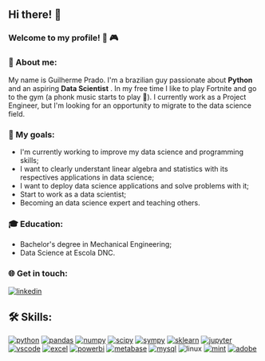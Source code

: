 ## Hi there! :wave:

### Welcome to my profile! :muscle: :video_game: 

### 📘 About me:
My name is Guilherme Prado. I'm a brazilian guy passionate about **Python** and  an aspiring **Data Scientist** . 
In my free time I like to play Fortnite and go to the gym (a phonk music starts to play :musical_note:). I currently work as a Project Engineer, but I'm looking for an opportunity to migrate to the data science field.

### 🎯 My goals:
- I'm currently working to improve my data science and programming skills;
- I want to clearly understant linear algebra and statistics with its respectives applications in data science;
- I want to deploy data science applications and solve problems with it;
- Start to work as a data scientist;
- Becoming an data science expert and teaching others.

### 🎓 Education:
- Bachelor's degree in Mechanical Engineering;
- Data Science at Escola DNC.

### 🌐 Get in touch:
[![linkedin](https://img.shields.io/badge/LinkedIn-0077B5?style=flat&logo=linkedin&logoColor=white)](https://www.linkedin.com/in/gpprado/)

## 🛠️ Skills:
[![python](https://img.shields.io/badge/Python-3776AB?style=flat&logo=python&logoColor=white)](https://www.python.org/)
[![pandas](https://img.shields.io/badge/Pandas-150458?style=flat&logo=pandas&logoColor=white)](https://pandas.pydata.org/)
[![numpy](https://img.shields.io/badge/NumPy-013243.svg?style=fflat&logo=NumPy&logoColor=white)](https://numpy.org/)
[![scipy](https://img.shields.io/badge/SciPy-%238CAAE6?style=flat&logo=scipy&logoColor=white)](https://scipy.org/)
[![sympy](https://img.shields.io/badge/SymPy-3B5526.svg?style=flat&logo=SymPy&logoColor=white)](https://www.sympy.org/pt/index.html)
[![sklearn](https://img.shields.io/badge/scikit--learn-%23F7931E?logo=scikit-learn&logoColor=white)](https://scikit-learn.org/)
[![jupyter](https://img.shields.io/badge/Jupyter-gray?style=flat&logo=jupyter&labelColor=white)](https://jupyter.org/)
[![vscode](https://img.shields.io/badge/VS%20Code-%23007ACC?style=flat&logo=visualstudiocode)](https://code.visualstudio.com/)
[![excel](https://img.shields.io/badge/MS%20Excel-217346.svg?style=flat&logo=Microsoft-Excel&logoColor=white)](https://www.microsoft.com/pt-br/microsoft-365/excel?ef_id=_k_Cj0KCQjw9fqnBhDSARIsAHlcQYRBfOl6bqquLrOVp865-N7ETEtcM6i7xp6YJZWkukhMxnOpjZkmPHMaAtTJEALw_wcB_k_&OCID=AIDcmmq9ldqz5w_SEM__k_Cj0KCQjw9fqnBhDSARIsAHlcQYRBfOl6bqquLrOVp865-N7ETEtcM6i7xp6YJZWkukhMxnOpjZkmPHMaAtTJEALw_wcB_k_&gclid=Cj0KCQjw9fqnBhDSARIsAHlcQYRBfOl6bqquLrOVp865-N7ETEtcM6i7xp6YJZWkukhMxnOpjZkmPHMaAtTJEALw_wcB)
[![powerbi](https://img.shields.io/badge/Power%20BI-F2C811?style=flat&logo=powerbi&logoColor=F2C811&labelColor=gray)](https://powerbi.microsoft.com/pt-br/landing/free-account/?ef_id=_k_Cj0KCQjwmICoBhDxARIsABXkXlJ0e6qcsWhGPWE1VkFQwBFOpRvy9hfZtI81e1t_86wmD5aphiC9UPoaAoYpEALw_wcB_k_&OCID=AIDcmmk4cy2ahx_SEM__k_Cj0KCQjwmICoBhDxARIsABXkXlJ0e6qcsWhGPWE1VkFQwBFOpRvy9hfZtI81e1t_86wmD5aphiC9UPoaAoYpEALw_wcB_k_&gclid=Cj0KCQjwmICoBhDxARIsABXkXlJ0e6qcsWhGPWE1VkFQwBFOpRvy9hfZtI81e1t_86wmD5aphiC9UPoaAoYpEALw_wcB)
[![metabase](https://img.shields.io/badge/Metabase-%23509EE3?logo=metabase&logoColor=white)](https://www.metabase.com/)
[![mysql](https://img.shields.io/badge/MySQL-%234479A1?logo=mysql&logoColor=white)](https://www.mysql.com/)
![linux](https://img.shields.io/badge/Linux-%23FCC624?style=flat&logo=linux&logoColor=black)
[![mint](https://img.shields.io/badge/Linux%20Mint-gray?logo=linuxmint&logoColor=%2387CF3E)](https://linuxmint.com/)
[![adobe](https://img.shields.io/badge/Adobe-FF0000.svg?style=flat&logo=Adobe&logoColor=white)](https://www.adobe.com/br/creativecloud.html?gclid=Cj0KCQjwmICoBhDxARIsABXkXlI-gmhpCEJSEw7WU4hmJg8F2dDFspdUTJZkZK37xpn9-w-R1BmhibEaAiS_EALw_wcB&sdid=KQPOM&mv=search&ef_id=Cj0KCQjwmICoBhDxARIsABXkXlI-gmhpCEJSEw7WU4hmJg8F2dDFspdUTJZkZK37xpn9-w-R1BmhibEaAiS_EALw_wcB:G:s&s_kwcid=AL!3085!3!587342195970!e!!g!!pacote%20adobe!11030525510!108197871997&gad=1)









